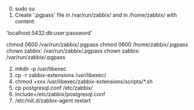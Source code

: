 0. sudo su
1. Create '.pgpass' file in /var/run/zabbix/ and in /home/zabbix/ with content:

'localhost:5432:db:user:password'

chmod 0600 /var/run/zabbix/.pgpass
chmod 0600 /home/zabbix/.pgpass
chown zabbix: /var/run/zabbix/.pgpass
chown zabbix: /var/run/zabbix/.pgpass


2. mkdir -p /usr/libexec
3. cp -r zabbix-extensions /usr/libexec/
4. chmod +xxx /usr/libexec/zabbix-extensions/scripts/*.sh
5. cp postgresql.conf /etc/zabbix/
6. Include=/etc/zabbix/postgresql.conf 
7. /etc/init.d/zabbix-agent restart
